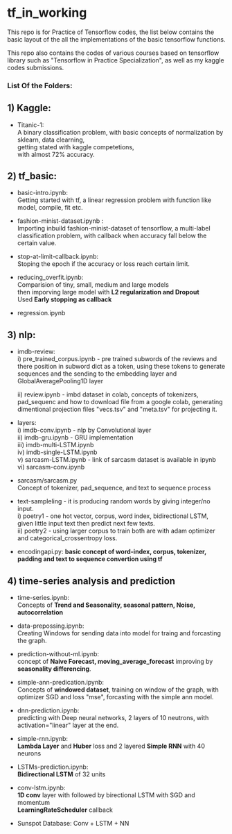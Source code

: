 # tf_in_working
This repo is for Practice of Tensorflow codes, the list below contains the basic layout of the all the implementations of the basic tensorflow functions.

This repo also contains the codes of various courses based on tensorflow library such as "Tensorflow in Practice Specialization", as well as my kaggle codes submissions.

### List Of the Folders:
 
## 1) Kaggle: 
   - Titanic-1:  
      A binary classification problem, with basic concepts of normalization by sklearn, data clearning,                     
      getting stated with kaggle competetions,                         
      with almost 72% accuracy.                            

## 2) tf_basic: 
   - basic-intro.ipynb:                                     
      Getting started with tf, a linear regression problem with function like model, compile, fit etc.
      
   - fashion-minist-dataset.ipynb :  
      Importing inbuild fashion-minist-dataset of tensorflow, a multi-label classification problem, with callback when accuracy fall below the certain value.
      
   - stop-at-limit-callback.ipynb:        
     Stoping the epoch if the accuracy or loss reach certain limit.
     
   - reducing_overfit.ipynb:               
     Comparision of tiny, small, medium and large models                 
     then imporving large model with **L2 regularization and Dropout**                
     Used **Early stopping as callback**
     
   - regression.ipynb
     
## 3) nlp: 
   - imdb-review:         
       i) pre_trained_corpus.ipynb - pre trained subwords of the reviews and there position in subword dict as a token, using these tokens to generate sequences and the sending to the embedding layer and GlobalAveragePooling1D layer 
       
       ii) review.ipynb - imbd dataset in colab, concepts of tokenizers, pad_sequenc and how to download file from a google colab, generating dimentional projection files "vecs.tsv" and "meta.tsv" for projecting it.
   - layers:                 
       i) imdb-conv.ipynb - nlp by Convolutional layer         
       ii) imdb-gru.ipynb - GRU implementation             
       iii) imdb-multi-LSTM.ipynb             
       iv) imdb-single-LSTM.ipynb         
       v) sarcasm-LSTM.ipynb - link of sarcasm dataset is available in ipynb               
       vi) sarcasm-conv.ipynb
  
   - sarcasm/sarcasm.py        
       Concept of tokenizer, pad_sequence, and text to sequence process
  
  - text-sampleling - it is producing random words by giving integer/no input.                            
       i) poetry1 - one hot vector, corpus, word index, bidirectional LSTM, given little input text then predict next few texts.                   
       ii) poetry2 - using larger corpus to train both are with adam optimizer and categorical_crossentropy loss.

  - encodingapi.py: **basic concept of word-index, corpus, tokenizer, padding and text to sequence convertion using tf**
  
## 4) time-series analysis and prediction
   - time-series.ipynb:                   
      Concepts of **Trend and Seasonality, seasonal pattern, Noise, autocorrelation**
   
   - data-prepossing.ipynb:                      
      Creating Windows for sending data into model for traing and forcasting the graph.
      
   - prediction-without-ml.ipynb:                           
      concept of **Naive Forecast, moving_average_forecast** improving by  **seasonality differencing**.
      
   - simple-ann-predication.ipynb:                   
      Concepts of **windowed dataset**, training on window of the graph, with optimizer SGD and loss "mse", forcasting with the simple ann model.
      
   - dnn-prediction.ipynb:                             
      predicting with Deep neural networks, 2 layers of 10 neutrons, with activation="linear" layer at the end.
      
   - simple-rnn.ipynb:        
   **Lambda Layer** and **Huber** loss and 2 layered **Simple RNN** with 40 neurons
   
   - LSTMs-prediction.ipynb:               
   **Bidirectional LSTM** of 32 units
   
   - conv-lstm.ipynb:                  
   **1D conv** layer with followed by birectional LSTM with SGD and momentum                
   **LearningRateScheduler** callback
   
   - Sunspot Database: 
   Conv + LSTM + NN
